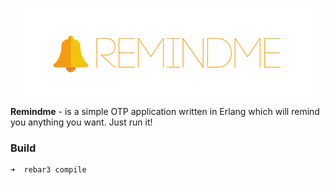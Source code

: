 <a href="https://github.com/lk-geimfari/remindme">
    <p align="center">
      <img src="https://raw.githubusercontent.com/lk-geimfari/remindme/master/media/logo.png">
    </p>
</a>


**Remindme** - is a simple OTP application written in Erlang which will remind you anything you want. Just run it!

### Build
```
➜  rebar3 compile
```

